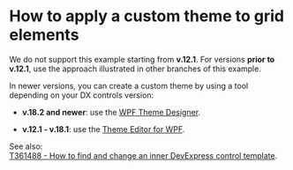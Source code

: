 # How to apply a custom theme to grid elements

We do not support this example starting from **v.12.1**. For versions **prior to v.12.1**, use the approach illustrated in other branches of this example.

In newer versions, you can create a custom theme by using a tool depending on your DX controls version:

* **v.18.2 and newer**: use the [WPF Theme Designer](http://docs.devexpress.com/WpfThemeDesigner/118707/wpf-theme-designer).

* **v.12.1 - v.18.1**: use the [Theme Editor for WPF](https://stackedit.io/%22https://docs.devexpress.com/WpfThemeEditor/10429/wpf-theme-editor).

See also:  
[T361488 - How to find and change an inner DevExpress control template](https://www.devexpress.com/Support/Center/Question/Details/T361488).